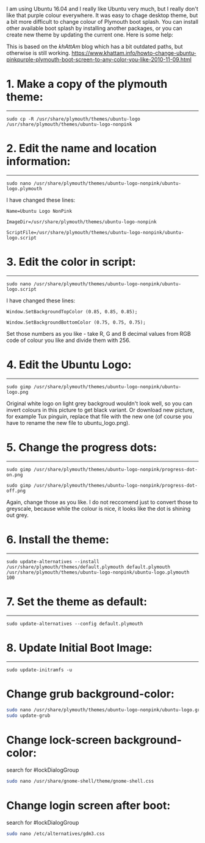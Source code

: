 I am using Ubuntu 16.04 and I really like Ubuntu very much, but I really don't like that purple colour everywhere. It was easy to chage desktop theme, but a bit more difficult to change colour of Plymouth boot splash. You can install other available boot splash by installing another packages, or you can create new theme by updating the current one. Here is some help:

This is based on the _khAttAm_ blog which has a bit outdated paths, but otherwise is still working.
https://www.khattam.info/howto-change-ubuntu-pinkpurple-plymouth-boot-screen-to-any-color-you-like-2010-11-09.html

# 1. Make a copy of the plymouth theme:
---
```
sudo cp -R /usr/share/plymouth/themes/ubuntu-logo /usr/share/plymouth/themes/ubuntu-logo-nonpink
```
# 2. Edit the name and location information:
---
```
sudo nano /usr/share/plymouth/themes/ubuntu-logo-nonpink/ubuntu-logo.plymouth
```

I have changed these lines:
```
Name=Ubuntu Logo NonPink

ImageDir=/usr/share/plymouth/themes/ubuntu-logo-nonpink

ScriptFile=/usr/share/plymouth/themes/ubuntu-logo-nonpink/ubuntu-logo.script
```
# 3. Edit the color in script:
---
```
sudo nano /usr/share/plymouth/themes/ubuntu-logo-nonpink/ubuntu-logo.script
```

I have changed these lines:
```
Window.SetBackgroundTopColor (0.85, 0.85, 0.85);

Window.SetBackgroundBottomColor (0.75, 0.75, 0.75);
```
Set those numbers as you like - take R, G and B decimal values from RGB code of colour you like and divide them with 256.

# 4. Edit the Ubuntu Logo:
---
```
sudo gimp /usr/share/plymouth/themes/ubuntu-logo-nonpink/ubuntu-logo.png
```

Original white logo on light grey backgroud wouldn't look well, so you can invert colours in this picture to get black variant. Or download new picture, for example Tux pinguin, replace that file with the new one (of course you have to rename the new file to ubuntu_logo.png).

# 5. Change the progress dots:
---
```
sudo gimp /usr/share/plymouth/themes/ubuntu-logo-nonpink/progress-dot-on.png
```
```
sudo gimp /usr/share/plymouth/themes/ubuntu-logo-nonpink/progress-dot-off.png
```

Again, change those as you like. I do not reccomend just to convert those to greyscale, because while the colour is nice, it looks like the dot is shining out grey.

# 6. Install the theme:
---
```
sudo update-alternatives --install /usr/share/plymouth/themes/default.plymouth default.plymouth /usr/share/plymouth/themes/ubuntu-logo-nonpink/ubuntu-logo.plymouth 100
```

# 7. Set the theme as default:
---
```
sudo update-alternatives --config default.plymouth
```

# 8. Update Initial Boot Image:
---
```
sudo update-initramfs -u
```

# Change grub background-color:
```bash
sudo nano /usr/share/plymouth/themes/ubuntu-logo-nonpink/ubuntu-logo.grub
sudo update-grub
```

# Change lock-screen background-color:
search for #lockDialogGroup
```bash
sudo nano /usr/share/gnome-shell/theme/gnome-shell.css
```

# Change login screen after boot:
search for #lockDialogGroup
```bash
sudo nano /etc/alternatives/gdm3.css
```

